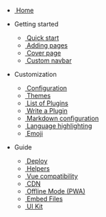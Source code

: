 <!-- docs/_sidebar.md -->
<!-- markdownlint-disable first-line-h1 -->

- [<i class="fas fa-home fa-fw"></i>&nbsp;Home](/ "Docsify Documentation Home")

- Getting started
  - [<i class="fas fa-rocket fa-fw"></i>&nbsp;Quick start](quickstart.md "Get started quickly with Docsify")
  - [<i class="fas fa-file-alt fa-fw"></i>&nbsp;Adding pages](adding-pages.md "Learn how to add more pages")
  - [<i class="fas fa-file-image fa-fw"></i>&nbsp;Cover page](cover.md "Create a beautiful cover page")
  - [<i class="fas fa-bars fa-fw"></i>&nbsp;Custom navbar](custom-navbar.md "Customize the navigation bar")

- Customization
  - [<i class="fas fa-sliders-h fa-fw"></i>&nbsp;Configuration](configuration.md "Docsify configuration options")
  - [<i class="fas fa-palette fa-fw"></i>&nbsp;Themes](themes.md "Using and customizing themes")
  - [<i class="fas fa-plug fa-fw"></i>&nbsp;List of Plugins](plugins.md "Explore available Docsify plugins")
  - [<i class="fas fa-code fa-fw"></i>&nbsp;Write a Plugin](write-a-plugin.md "Develop your own Docsify plugins")
  - [<i class="fas fa-file-code fa-fw"></i>&nbsp;Markdown configuration](markdown.md "Customize Markdown parsing")
  - [<i class="fas fa-highlighter fa-fw"></i>&nbsp;Language highlighting](language-highlight.md "Syntax highlighting for code blocks")
  - [<i class="fas fa-smile fa-fw"></i>&nbsp;Emoji](emoji.md "Using emojis in your documentation")

- Guide
  - [<i class="fas fa-server fa-fw"></i>&nbsp;Deploy](deploy.md "Deploying your Docsify site")
  - [<i class="fas fa-magic fa-fw"></i>&nbsp;Helpers](helpers.md "Docsify's markdown helpers")
  - [<i class="fab fa-vuejs fa-fw"></i>&nbsp;Vue compatibility](vue.md "Using Vue.js with Docsify")
  - [<i class="fas fa-cloud-download-alt fa-fw"></i>&nbsp;CDN](cdn.md "Content Delivery Network information")
  - [<i class="fas fa-power-off fa-fw"></i>&nbsp;Offline Mode (PWA)](pwa.md "Enable offline access with PWA")
  - [<i class="fas fa-paperclip fa-fw"></i>&nbsp;Embed Files](embed-files.md "Embedding files into your documentation")
  - [<i class="fas fa-puzzle-piece fa-fw"></i>&nbsp;UI Kit](ui-kit.md "Docsify UI Kit elements")
